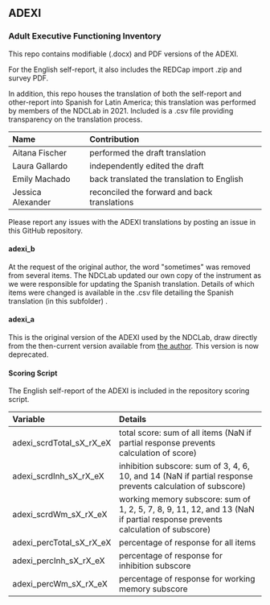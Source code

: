 ## ADEXI
### Adult Executive Functioning Inventory

This repo contains modifiable (.docx) and PDF versions of the ADEXI.

For the English self-report, it also includes the REDCap import .zip and survey PDF.

In addition, this repo houses the translation of both the self-report and other-report into Spanish for Latin America; this translation was performed by members of the NDCLab in 2021.  Included is a .csv file providing transparency on the translation process.

| Name | Contribution |
| :--  | :--  |
| Aitana Fischer | performed the draft translation |
| Laura Gallardo | independently edited the draft |
| Emily Machado | back translated the translation to English |
| Jessica Alexander | reconciled the forward and back translations |

Please report any issues with the ADEXI translations by posting an issue in this GitHub repository.


#### adexi_b
At the request of the original author, the word "sometimes" was removed from several items.  The NDCLab updated our own copy of the instrument as we were responsible for updating the Spanish translation. Details of which items were changed is available in the .csv file detailing the Spanish translation (in this subfolder) .


#### adexi_a
This is the original version of the ADEXI used by the NDCLab, draw directly from the then-current version available from [the author](https://chexi.se/).  This version is now deprecated.



#### Scoring Script
The English self-report of the ADEXI is included in the repository scoring script.

| Variable | Details |
| :--  | :--  |
| adexi_scrdTotal_sX_rX_eX | total score: sum of all items (NaN if partial response prevents calculation of score) |
| adexi_scrdInh_sX_rX_eX | inhibition subscore: sum of 3, 4, 6, 10, and 14 (NaN if partial response prevents calculation of subscore) |
| adexi_scrdWm_sX_rX_eX | working memory subscore: sum of 1, 2, 5, 7, 8, 9, 11, 12, and 13 (NaN if partial response prevents calculation of subscore) |
| adexi_percTotal_sX_rX_eX | percentage of response for all items |
| adexi_percInh_sX_rX_eX | percentage of response for inhibition subscore |
| adexi_percWm_sX_rX_eX | percentage of response for working memory subscore |
